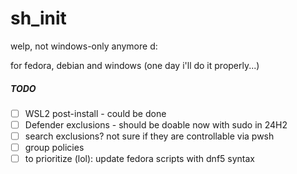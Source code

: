 # sh_init
welp, not windows-only anymore d:

for fedora, debian and windows
(one day i'll do it properly...)

##### TODO
- [ ] WSL2 post-install - could be done
- [ ] Defender exclusions - should be doable now with sudo in 24H2
- [ ] search exclusions? not sure if they are controllable via pwsh 
- [ ] group policies
- [ ] to prioritize (lol): update fedora scripts with dnf5 syntax

